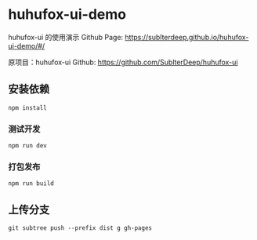 # huhufox-ui-demo

huhufox-ui 的使用演示
Github Page: https://sublterdeep.github.io/huhufox-ui-demo/#/

原项目：huhufox-ui
Github: https://github.com/SublterDeep/huhufox-ui


## 安装依赖
```
npm install
```

### 测试开发
```
npm run dev
```

### 打包发布
```
npm run build
```

## 上传分支
```
git subtree push --prefix dist g gh-pages
```